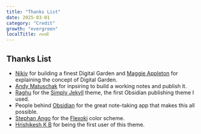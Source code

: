 ```yaml
---
title: "Thanks List"
date: 2025-03-01
category: "Credit"
growth: "evergreen"
localTitle: നന്ദി
---
```


## Thanks List
- [Nikiv](https://wiki.nikiv.dev/) for building a finest Digital Garden and [Maggie Appleton](https://maggieappleton.com/) for explaining the concept of Digital Garden.
- [Andy Matuschak](https://notes.andymatuschak.org/) for inpsiring to build a working notes and publish it.
- [Raghu](https://github.com/raghudotcc) for the [Simply Jekyll](https://github.com/raghudotcc/simply-jekyll) theme, the first Obsidian publishing theme I used.
- People behind [Obsidian](https://obsidian.md/) for the great note-taking app that makes this all possible.
- [Stephan Ango](https://github.com/stephanango) for the [Flexoki](https://github.com/stephanango/flexoki) color scheme. 
- [Hrishikesh K B](https://stultus.in/notes/) for being the first user of this theme.